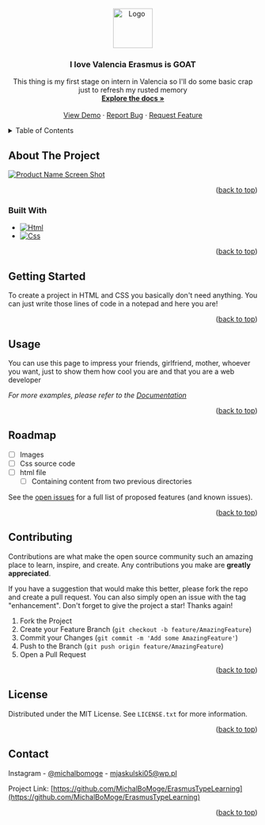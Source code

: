<a id="readme-top"></a>

<br />
<div align="center">
  <a href="https://github.com/MichalBoMoge/ErasmusTypeLearning">
    <img src="https://banner2.cleanpng.com/20180530/ory/kisspng-document-management-system-enterprise-content-mana-5b0e5bf6815ff2.4797001215276677025299.jpg" alt="Logo" height="80">
  </a>

<h3 align="center">I love Valencia Erasmus is GOAT</h3>

  <p align="center">
    This thing is my first stage on intern in Valencia so I'll do some basic crap just to refresh my rusted memory
    <br />
    <a href="https://github.com/MichalBoMoge/ErasmusTypeLearning"><strong>Explore the docs »</strong></a>
    <br />
    <br />
    <a href="https://github.com/MichalBoMoge/ErasmusTypeLearning">View Demo</a>
    ·
    <a href="https://github.com/MichalBoMoge/ErasmusTypeLearning/issues/new?labels=bug&template=bug-report---.md">Report Bug</a>
    ·
    <a href="https://github.com/MichalBoMoge/ErasmusTypeLearning/issues/new?labels=enhancement&template=feature-request---.md">Request Feature</a>
  </p>
</div>



<details>
  <summary>Table of Contents</summary>
  <ol>
    <li>
      <a href="#about-the-project">About The Project</a>
      <ul>
        <li><a href="#built-with">Built With</a></li>
      </ul>
    </li>
    <li>
      <a href="#getting-started">Getting Started</a>
    </li>
    <li><a href="#usage">Usage</a></li>
    <li><a href="#roadmap">Roadmap</a></li>
    <li><a href="#contributing">Contributing</a></li>
    <li><a href="#license">License</a></li>
    <li><a href="#contact">Contact</a></li>
  </ol>
</details>



## About The Project

[![Product Name Screen Shot][product-screenshot]]()


<p align="right">(<a href="#readme-top">back to top</a>)</p>



### Built With

* [![Html][Html.img]][Html.url]
* [![Css][Css.img]][Css.url]


<p align="right">(<a href="#readme-top">back to top</a>)</p>



<!-- GETTING STARTED -->
## Getting Started

To create a project in HTML and CSS you basically don't need anything.
You can just write those lines of code in a notepad and here you are!



<p align="right">(<a href="#readme-top">back to top</a>)</p>



<!-- USAGE EXAMPLES -->
## Usage

You can use this page to impress your friends, girlfriend, mother, whoever you want, just to show them how cool you are and that you are a web developer

_For more examples, please refer to the [Documentation](https://pl.wikipedia.org/wiki/HTML)_

<p align="right">(<a href="#readme-top">back to top</a>)</p>



## Roadmap

- [ ] Images
- [ ] Css source code
- [ ] html file
    - [ ] Containing content from two previous directories

See the [open issues](https://github.com/MichalBoMoge/ErasmusTypeLearning/issues) for a full list of proposed features (and known issues).

<p align="right">(<a href="#readme-top">back to top</a>)</p>



## Contributing

Contributions are what make the open source community such an amazing place to learn, inspire, and create. Any contributions you make are **greatly appreciated**.

If you have a suggestion that would make this better, please fork the repo and create a pull request. You can also simply open an issue with the tag "enhancement".
Don't forget to give the project a star! Thanks again!

1. Fork the Project
2. Create your Feature Branch (`git checkout -b feature/AmazingFeature`)
3. Commit your Changes (`git commit -m 'Add some AmazingFeature'`)
4. Push to the Branch (`git push origin feature/AmazingFeature`)
5. Open a Pull Request

<p align="right">(<a href="#readme-top">back to top</a>)</p>



<!-- LICENSE -->
## License

Distributed under the MIT License. See `LICENSE.txt` for more information.

<p align="right">(<a href="#readme-top">back to top</a>)</p>



<!-- CONTACT -->
## Contact

Instagram - [@michalbomoge](https://www.instagram.com/michalbomoge) - mjaskulski05@wp.pl

Project Link: [https://github.com/MichalBoMoge/ErasmusTypeLearning](https://github.com/MichalBoMoge/ErasmusTypeLearning)

<p align="right">(<a href="#readme-top">back to top</a>)</p>




[Html.img]: https://upload.wikimedia.org/wikipedia/commons/thumb/3/38/HTML5_Badge.svg/480px-HTML5_Badge.svg.png
[Html.url]: https://www.w3schools.com/html/
[Css.img]: https://cdn1.iconfinder.com/data/icons/logotypes/32/badge-css-3-512.png
[Css.url]: https://www.w3schools.com/css/

[product-screenshot]: https://avatars.githubusercontent.com/u/96951591?v=4
